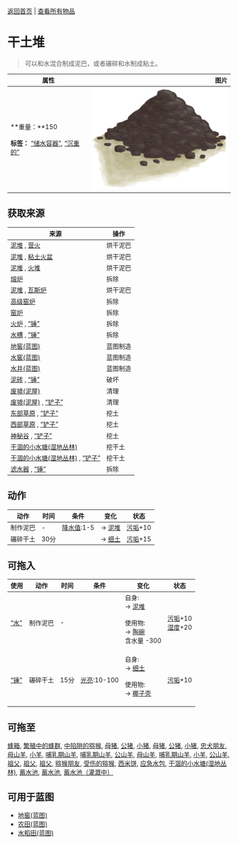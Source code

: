 [返回首页](index.md)   |  [查看所有物品](object.md)
# 干土堆  
> 可以和水混合制成泥巴，或者碾碎和水制成粘土。  
  
  属性  |   图片   
 ----  |  ----:   
 **重量：**150<br><br>**标签：**	[“储水容器”](tag_WaterContainer.md), [“沉重的”](tag_Heavy.md)  |  ![](Sprite/DirtPile.png)   
  
## 获取来源  
来源  |  操作  
----  |  ----  
[泥堆](MudPile.md) , [营火](Campfire.md)  |  烘干泥巴  
[泥堆](MudPile.md) , [粘土火盆](ClayFirePit.md)  |  烘干泥巴  
[泥堆](MudPile.md) , [火堆](Fire.md)  |  烘干泥巴  
[熔炉](ForgeExtinguished.md)  |  拆除  
[泥堆](MudPile.md) , [瓦斯炉](GasCookerOn.md)  |  烘干泥巴  
[高级窑炉](KilnAdvancedExtinguished.md)  |  拆除  
[窑炉](KilnExtinguished.md)  |  拆除  
[火炉](StoveExtinguished.md) , [“锤”](tag_Hammer.md)  |  拆除  
[水槽](WateringTrough.md) , [“锤”](tag_Hammer.md)  |  拆除  
[地窖(蓝图)](Bp_Cellar.md)  |  蓝图制造  
[水窖(蓝图)](Bp_Cistern.md)  |  蓝图制造  
[水井(蓝图)](Bp_Well.md)  |  蓝图制造  
[泥砖](MudBrick.md) , [“锤”](tag_Hammer.md)  |  破坏  
[废墟(泥屋)](Debris.md)  |  清理  
[废墟(泥屋)](Debris.md) , [“铲子”](tag_Shovel.md)  |  清理  
[东部草原](GrasslandsE.md) , [“铲子”](tag_Shovel.md)  |  挖土  
[西部草原](GrasslandsW.md) , [“铲子”](tag_Shovel.md)  |  挖土  
[神秘谷](SecretValley.md) , [“铲子”](tag_Shovel.md)  |  挖土  
[干涸的小水塘(湿地丛林)](Puddle.md)  |  挖干土  
[干涸的小水塘(湿地丛林)](Puddle.md) , [“铲子”](tag_Shovel.md)  |  挖干土  
[滤水器](WaterFilter.md) , [“锤”](tag_Hammer.md)  |  拆除  
## 动作  
动作  |  时间  |  条件  |  变化  |  状态  
----  |  ----  |  ----  |  ----  |  ----  
制作泥巴  |  -  |  [降水值](RainValue.md):1-5  |  → [泥堆](MudPile.md)<br>  |  [污垢](Filth.md)+10  
碾碎干土  |  30分  |    |  → [细土](FineDirt.md)<br>  |  [污垢](Filth.md)+15  
## 可拖入  
使用  |  动作  |  时间  |  条件  |  变化  |  状态  
----  |  ----  |  ----  |  ----  |  ----  |  ----  
[“水”](tag_WaterAny.md)  |  制作泥巴  |  -  |    |  自身:<br>→ [泥堆](MudPile.md)<br><br>使用物:<br>→ [陶碗](ClayBowl.md)<br>含水量  -300<br><br>  |  [污垢](Filth.md)+10<br>[湿度](Wetness.md)+20  
[“锤”](tag_Hammer.md)  |  碾碎干土  |  15分  |  [光亮](Light.md):10-100  |  自身:<br>→ [细土](FineDirt.md)<br><br>使用物:<br>→ [椰子壳](CoconutShell.md)<br><br>  |  [污垢](Filth.md)+10  
## 可拖至  
[蜂箱](BeeSkep.md), [繁殖中的蜂群](BeeSkepSwarming.md), [中陷阱的猕猴](CageTrapMacaque.md), [母猪](BoarEnclosureFemale.md), [公猪](BoarEnclosureMale.md), [小猪](BoarEnclosurePiglet.md), [母猪](BoarTiedFemale.md), [公猪](BoarTiedMale.md), [小猪](BoarTiedPiglet.md), [忠犬朋友](DogFriend.md), [母山羊](GoatEnclosureFemale.md), [小羊](GoatEnclosureKid.md), [哺乳期山羊](GoatEnclosureLactating.md), [哺乳期山羊](GoatEnclosureLactating.md), [公山羊](GoatEnclosureMale.md), [母山羊](GoatTiedFemale.md), [哺乳期山羊](GoatTiedFemaleLactating.md), [小羊](GoatTiedKid.md), [公山羊](GoatTiedMale.md), [祖父](Grandfather.md), [祖父](Grandfather.md), [祖父](GrandfatherHealthy.md), [猕猴朋友](MacaqueFriend.md), [受伤的猕猴](MacaqueWounded.md), [西米饼](SagoFlatbread.md), [应急水包](WaterRation.md), [干涸的小水塘(湿地丛林)](Puddle.md), [蓄水池](WaterReservoir.md), [蓄水池](WaterReservoirFull.md), [蓄水池（灌溉中）](WaterReservoirIrrigating.md)  
## 可用于蓝图  
- [地窖(蓝图)](Bp_Cellar.md)  
- [农田(蓝图)](Bp_CropPlot.md)  
- [水稻田(蓝图)](Bp_RicePaddy.md)  
  
  
